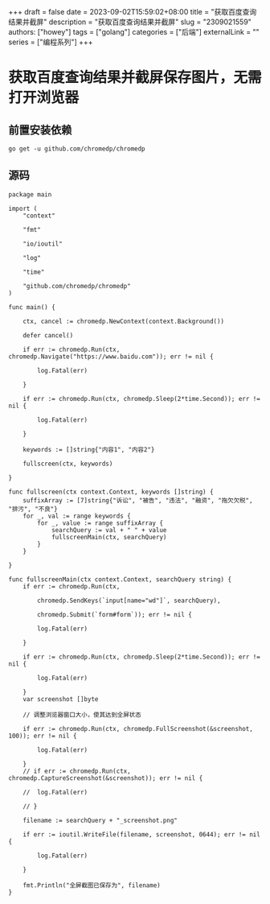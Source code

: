 +++ 
draft = false
date = 2023-09-02T15:59:02+08:00
title = "获取百度查询结果并截屏"
description = "获取百度查询结果并截屏"
slug = "2309021559"
authors: ["howey"]
tags = ["golang"]
categories = ["后端"]
externalLink = ""
series = ["编程系列"]
+++

# 获取百度查询结果并截屏保存图片，无需打开浏览器
## 前置安装依赖
```golang
go get -u github.com/chromedp/chromedp
```
## 源码
```golang
package main

import (
	"context"

	"fmt"

	"io/ioutil"

	"log"

	"time"

	"github.com/chromedp/chromedp"
)

func main() {

	ctx, cancel := chromedp.NewContext(context.Background())

	defer cancel()

	if err := chromedp.Run(ctx, chromedp.Navigate("https://www.baidu.com")); err != nil {

		log.Fatal(err)

	}

	if err := chromedp.Run(ctx, chromedp.Sleep(2*time.Second)); err != nil {

		log.Fatal(err)

	}

	keywords := []string{"内容1", "内容2"}

	fullscreen(ctx, keywords)

}

func fullscreen(ctx context.Context, keywords []string) {
	suffixArray := [7]string{"诉讼", "被告", "违法", "融资", "拖欠欠税", "排污", "不良"}
	for _, val := range keywords {
		for _, value := range suffixArray {
			searchQuery := val + " " + value
			fullscreenMain(ctx, searchQuery)
		}
	}

}

func fullscreenMain(ctx context.Context, searchQuery string) {
	if err := chromedp.Run(ctx,

		chromedp.SendKeys(`input[name="wd"]`, searchQuery),

		chromedp.Submit(`form#form`)); err != nil {

		log.Fatal(err)

	}

	if err := chromedp.Run(ctx, chromedp.Sleep(2*time.Second)); err != nil {

		log.Fatal(err)

	}
	var screenshot []byte

	// 调整浏览器窗口大小，使其达到全屏状态

	if err := chromedp.Run(ctx, chromedp.FullScreenshot(&screenshot, 100)); err != nil {

		log.Fatal(err)

	}
	// if err := chromedp.Run(ctx, chromedp.CaptureScreenshot(&screenshot)); err != nil {

	// 	log.Fatal(err)

	// }

	filename := searchQuery + "_screenshot.png"

	if err := ioutil.WriteFile(filename, screenshot, 0644); err != nil {

		log.Fatal(err)

	}

	fmt.Println("全屏截图已保存为", filename)
}

```
